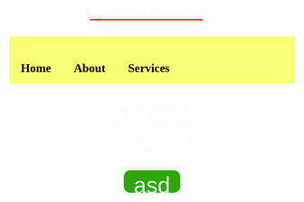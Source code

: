 <html>
<head>  
    <title> My Web Page</title>
    <meta charset="UTF-8">
    <meta name="viewport" content="width=device-width, initial-scale=1.0">   
    <link rel="preconnect" href="https://fonts.googleapis.com">
    <link rel="preconnect" href="https://fonts.gstatic.com" crossorigin>
    <link href="https://fonts.googleapis.com/css2?family=Pacifico&display=swap" rel="stylesheet">
    <link href="style.css" rel="stylesheet">
    <meta charset="UTF-8">
    <meta name="viewport" content="width=device-width, initial-scale=1.0">   
    <link rel="preconnect" href="https://fonts.googleapis.com">
    <link rel="preconnect" href="https://fonts.gstatic.com" crossorigin>
    <link href="https://fonts.googleapis.com/css2?family=Bad+Script&family=Pacifico&display=swap" rel="stylesheet">
    <link href="style.css" rel="stylesheet">
    <meta charset="UTF-8">
    <meta name="viewport" content="width=device-width, initial-scale=1.0">       
    <link rel="preconnect" href="https://fonts.googleapis.com">
    <link rel="preconnect" href="https://fonts.gstatic.com" crossorigin>
    <link href="https://fonts.googleapis.com/css2?family=Noto+Serif+Sinhala:wght@100..900&display=swap" rel="stylesheet"> 
    <link href="style.css" rel="stylesheet">
    <style>
        // <uniquifier>: Use a unique and descriptive class name
    // <weight>: Use a value from 100 to 900
    .noto-serif-sinhala-<uniquifier> {
      font-family: "Noto Serif Sinhala", serif;
      font-optical-sizing: auto;
      font-weight: <weight>;
      font-style: normal;
      font-variation-settings:
        "wdth" 100;
}
    </style>
    <style>
        .bad-script-regular {
                        font-family: "Bad Script", cursive;
                        font-weight: 400;
                        font-style: normal;
                        }
    </style>
    <style>
        .pacifico-regular {
                            font-family: "Pacifico", cursive;
                            font-weight: 400;
                            font-style: normal;
                       }
    </style>
    <style>
        h6{
                font-family: Noto Serif Sinhala, serif;
            }
    </style>
    <style>
       h1 {
               font-family: Pacifico, cursive; 
           }
    </style>
    <style>
        h2 {
             font-family: "Bad Script", cursive;   
        }
    </style>
    <style>
        button {
            width: 100;
            height: 40;
            background-color: #2ba805;
            border-radius: 12px;
            border: none;
            color: #eeeeee;
            cursor: pointer;
            display: inline-block;
            font-family: sans-serif;
            font-size: 40px;
            padding: 5px 15px;
            text-align: center;
            text-decoration: none;
       button:hover {
                        animation: glowing 1300ms infinite;
                }
       @keyframes glowing {
           0% { background-color: #49e819; box-shadow: 0 0 20px #49e819; }         
           }
    </style>
<style>
  body {
          font-family: Satisfy&display=swap;
          font-size: 40xp;
    }
</style> 
   <style>
        header h1 {
            position: relative;
            top: 30px; 
            right: 10px; 
        }
   </style>
    <style>
        body {
            background-image: url('Screenshot 2024-05-15 184945.png');
            background-repeat: no-repeat;
            background-attachment: fixed;
            background-size: 100% 100%;
             background-filter: blur(20px);
        }
    </style>
    <style>
        .horizontal-menu {
            background-color: #f7ff72;
            overflow: hidden; 
        }
      .horizontal-menu a {
            float: left; 
            display: block;
            color: black; 
            text-align: center;
            padding: 14px 20px; 
            text-decoration: none; 
        }
        circle-logo {
            width: 200px; 
            height: 200px; 
            border-radius: 50%;
            background-image: url('Screenshot 2024-05-17 204656.png');
            border-size: cover;
        }  
        .horizontal-menu a:hover {
            background-color: #9ea700;
        }
    </style>
    <style>
      h1 {
        fomt-family: Satisfy&display=swap;
        color: red;
          }
    </style>
    <style>
       text-box {
                    width: 400;
                   height: 300;
                    padding: 5px 15px;
                    border: 2px solid black ;
                    background: transparent;
                    background-filter: blur(20px);
                    box-shadow: 0 0 10px #000000;
                    border-radius: 12px; 
            }
    </style>
       <style>
        circle-logo {
            width: 200px; 
            height: 200px; 
            border-radius: 50%;
            background-image: url('Screenshot 2024-05-17 204656.png');
            border-size: cover;
        }
    </style>   
</head>
<body>
  <header>
  <h1><center><div><u><font color="white">MY WEB PAGE</font></u></div></center></h1>
  </header>
    <div class="circle-logo"></div>  
    <div class="horizontal-menu">
        <h2>
            <a href="#">Home</a>
            <a href="#">About</a>
            <a href="#">Services</a>
        </h2>
    </div>   
    <center><div class="font family"><h1><font color="white">Hello, world!</font></h1></div></center>
    <h6><center><p><font color="white" size="5">ආයුබෝවන්!!.</font></p></center></h6>
  <center><button type="submit" class="button">asd</button></center>  
</body>
</html>
